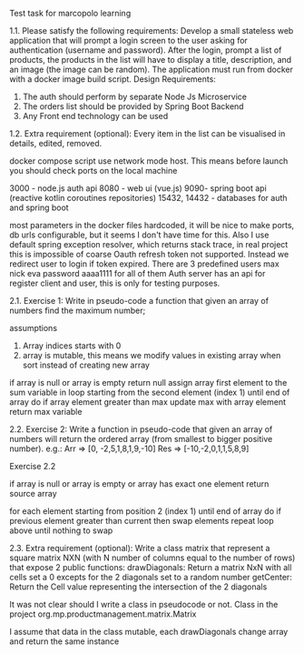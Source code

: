 Test task for marcopolo learning

1.1. Please satisfy the following requirements:
Develop a small stateless web application that will prompt a login screen to the user asking for
authentication (username and password).
After the login, prompt a list of products, the products in the list will have to display a title, description, and
an image (the image can be random). The application must run from docker with a docker image build
script.
Design Requirements:
1. The auth should perform by separate Node Js Microservice
2. The orders list should be provided by Spring Boot Backend
3. Any Front end technology can be used

1.2. Extra requirement (optional):
Every item in the list can be visualised in details, edited, removed.


docker compose script use network mode host. This means before launch you should check ports on the local machine

3000 - node.js auth api
8080 - web ui (vue.js)
9090- spring boot api (reactive kotlin coroutines repositories)
15432, 14432 - databases for auth and spring boot

most parameters in the docker files hardcoded, it will be nice to make ports, db urls configurable, but it seems I don't have time for this.
Also I use default spring exception resolver, which returns stack trace, in real project this is impossible of coarse
Oauth refresh token not supported. Instead we redirect user to login if token expired.
There are 3 predefined users
max
nick
eva
password aaaa1111 for all of them
Auth server has an api for register client and user, this is only for testing purposes.

2.1. Exercise 1: Write in pseudo-code a function that given an array of numbers find the maximum
number;

assumptions

1. Array indices starts with 0
2. array is mutable, this means we modify values in existing array when sort instead of creating new array

if array is null or array is empty return null
assign array first element to the sum variable
in loop starting from the second element (index 1) until end of array do
if array element greater than max update max with array element
return max variable

2.2. Exercise 2: Write a function in pseudo-code that given an array of numbers will return the ordered
array (from smallest to bigger positive number).
e.g.:
Arr => [0, -2,5,1,8,1,9,-10]
Res => [-10,-2,0,1,1,5,8,9]

Exercise 2.2

if array is null or array is empty or array has exact one element return source array

for each element starting from position 2 (index 1) until end of array do
if previous element greater than current then swap elements
repeat loop above until nothing to swap

2.3. Extra requirement (optional):
Write a class matrix that represent a square matrix NXN (with N number of columns equal to the number of
rows) that expose 2 public functions:
drawDiagonals:
Return a matrix NxN with all cells set a 0 excepts for the 2 diagonals set to a random number
getCenter:
Return the Cell value representing the intersection of the 2 diagonals

It was not clear should I write a class in pseudocode or not.
Class in the project org.mp.productmanagement.matrix.Matrix

I assume that data in the class mutable, each drawDiagonals change array and return the same instance
